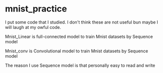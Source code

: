 # mnist_practice
I put some code that I studied.
I don't think these are not useful bun maybe I will laugh at my owful code.

Mnist_Linear is full-connected model to train Mnist datasets by Sequence model

Mnist_conv is Convolutional model to train Mnist datasets by Sequence model

The reason I use Sequence model is that personally easy to read and write
